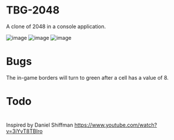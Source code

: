 # TBG-2048
A clone of 2048 in a console application.

![image](https://github.com/annahri/TBG-2048/raw/master/ss1.png)
![image](https://github.com/annahri/TBG-2048/raw/master/ss3.png)
![image](https://github.com/annahri/TBG-2048/raw/master/ss2.png)

# Bugs
The in-game borders will turn to green after a cell has a value of 8.

# Todo

# 
Inspired by Daniel Shiffman
https://www.youtube.com/watch?v=3iYvT8TBIro
